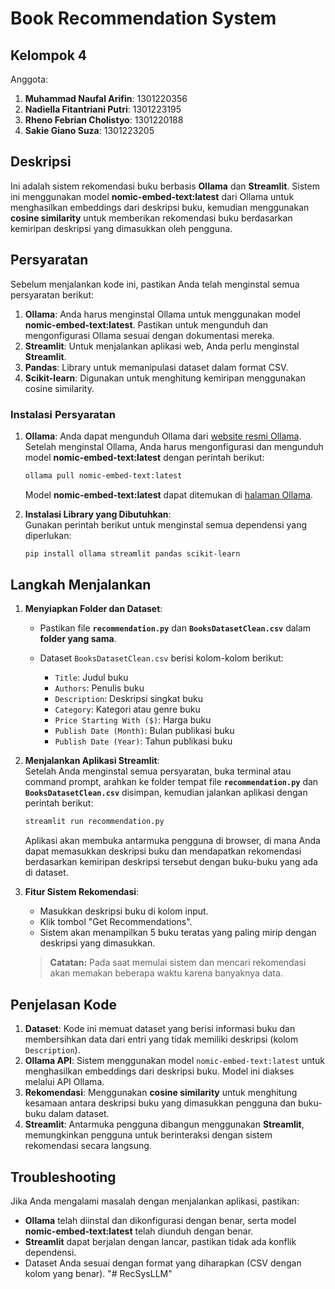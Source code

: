 # Book Recommendation System

## Kelompok 4

Anggota:

1. **Muhammad Naufal Arifin**: 1301220356
2. **Nadiella Fitantriani Putri**: 1301223195
3. **Rheno Febrian Cholistyo**: 1301220188
4. **Sakie Giano Suza**: 1301223205

## Deskripsi

Ini adalah sistem rekomendasi buku berbasis **Ollama** dan **Streamlit**. Sistem ini menggunakan model **nomic-embed-text:latest** dari Ollama untuk menghasilkan embeddings dari deskripsi buku, kemudian menggunakan **cosine similarity** untuk memberikan rekomendasi buku berdasarkan kemiripan deskripsi yang dimasukkan oleh pengguna.

## Persyaratan

Sebelum menjalankan kode ini, pastikan Anda telah menginstal semua persyaratan berikut:

1. **Ollama**: Anda harus menginstal Ollama untuk menggunakan model **nomic-embed-text:latest**. Pastikan untuk mengunduh dan mengonfigurasi Ollama sesuai dengan dokumentasi mereka.
2. **Streamlit**: Untuk menjalankan aplikasi web, Anda perlu menginstal **Streamlit**.
3. **Pandas**: Library untuk memanipulasi dataset dalam format CSV.
4. **Scikit-learn**: Digunakan untuk menghitung kemiripan menggunakan cosine similarity.

### Instalasi Persyaratan

1. **Ollama**: Anda dapat mengunduh Ollama dari [website resmi Ollama](https://ollama.com/). Setelah menginstal Ollama, Anda harus mengonfigurasi dan mengunduh model **nomic-embed-text:latest** dengan perintah berikut:

   ```bash
   ollama pull nomic-embed-text:latest
   ```

   Model **nomic-embed-text:latest** dapat ditemukan di [halaman Ollama](https://ollama.com/library/nomic-embed-text:latest).

2. **Instalasi Library yang Dibutuhkan**:  
   Gunakan perintah berikut untuk menginstal semua dependensi yang diperlukan:

   ```bash
   pip install ollama streamlit pandas scikit-learn
   ```

## Langkah Menjalankan

1. **Menyiapkan Folder dan Dataset**:

   - Pastikan file **`recommendation.py`** dan **`BooksDatasetClean.csv`** dalam **folder yang sama**.
   - Dataset `BooksDatasetClean.csv` berisi kolom-kolom berikut:

     - `Title`: Judul buku
     - `Authors`: Penulis buku
     - `Description`: Deskripsi singkat buku
     - `Category`: Kategori atau genre buku
     - `Price Starting With ($)`: Harga buku
     - `Publish Date (Month)`: Bulan publikasi buku
     - `Publish Date (Year)`: Tahun publikasi buku

2. **Menjalankan Aplikasi Streamlit**:  
   Setelah Anda menginstal semua persyaratan, buka terminal atau command prompt, arahkan ke folder tempat file **`recommendation.py`** dan **`BooksDatasetClean.csv`** disimpan, kemudian jalankan aplikasi dengan perintah berikut:

   ```bash
   streamlit run recommendation.py
   ```

   Aplikasi akan membuka antarmuka pengguna di browser, di mana Anda dapat memasukkan deskripsi buku dan mendapatkan rekomendasi berdasarkan kemiripan deskripsi tersebut dengan buku-buku yang ada di dataset.

3. **Fitur Sistem Rekomendasi**:

   - Masukkan deskripsi buku di kolom input.
   - Klik tombol "Get Recommendations".
   - Sistem akan menampilkan 5 buku teratas yang paling mirip dengan deskripsi yang dimasukkan.

   > **Catatan:** Pada saat memulai sistem dan mencari rekomendasi akan memakan beberapa waktu karena banyaknya data.

## Penjelasan Kode

1. **Dataset**: Kode ini memuat dataset yang berisi informasi buku dan membersihkan data dari entri yang tidak memiliki deskripsi (kolom `Description`).
2. **Ollama API**: Sistem menggunakan model `nomic-embed-text:latest` untuk menghasilkan embeddings dari deskripsi buku. Model ini diakses melalui API Ollama.
3. **Rekomendasi**: Menggunakan **cosine similarity** untuk menghitung kesamaan antara deskripsi buku yang dimasukkan pengguna dan buku-buku dalam dataset.
4. **Streamlit**: Antarmuka pengguna dibangun menggunakan **Streamlit**, memungkinkan pengguna untuk berinteraksi dengan sistem rekomendasi secara langsung.

## Troubleshooting

Jika Anda mengalami masalah dengan menjalankan aplikasi, pastikan:

- **Ollama** telah diinstal dan dikonfigurasi dengan benar, serta model **nomic-embed-text:latest** telah diunduh dengan benar.
- **Streamlit** dapat berjalan dengan lancar, pastikan tidak ada konflik dependensi.
- Dataset Anda sesuai dengan format yang diharapkan (CSV dengan kolom yang benar).
  "# RecSysLLM"
